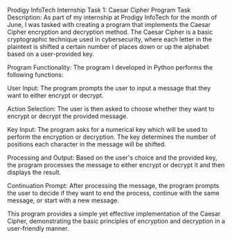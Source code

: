 Prodigy InfoTech Internship Task 1: Caesar Cipher Program
Task Description:
As part of my internship at Prodigy InfoTech for the month of June, I was tasked with creating a program that implements the Caesar Cipher encryption and decryption method. 
The Caesar Cipher is a basic cryptographic technique used in cybersecurity, where each letter in the plaintext is shifted a certain number of places down or up the alphabet based on a user-provided key.

Program Functionality:
The program I developed in Python performs the following functions:

User Input:
The program prompts the user to input a message that they want to either encrypt or decrypt.

Action Selection:
The user is then asked to choose whether they want to encrypt or decrypt the provided message.

Key Input:
The program asks for a numerical key which will be used to perform the encryption or decryption. The key determines the number of positions each character in the message will be shifted.

Processing and Output:
Based on the user's choice and the provided key, the program processes the message to either encrypt or decrypt it and then displays the result.

Continuation Prompt:
After processing the message, the program prompts the user to decide if they want to end the process, continue with the same message, or start with a new message.

This program provides a simple yet effective implementation of the Caesar Cipher, demonstrating the basic principles of encryption and decryption in a user-friendly manner.
